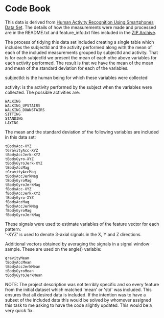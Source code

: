 # Code Book

This data is derived from [Human Activity Recognition Using Smartphones Data
Set](http://archive.ics.uci.edu/ml/datasets/Human+Activity+Recognition+Using+Smartphones).
The details of how the measurements were made and processed are in the
README.txt and feature_info.txt files included in the [ZIP
Archive](http://archive.ics.uci.edu/ml/machine-learning-databases/00240/UCI%20HAR%20Dataset.zip).


The process of tidying this data set included creating a single table which
includes the subjectId and the activity performed along with the mean of
each of the included measurements grouped by subjectId and activity. That is
for each subjectId we present the mean of each othe above variables for each
activity performed. The result is that we have the mean of the mean and mean
of the standard deviation for each of the variables.

subjectId: is the human being for which these variables were collected

activity: is the activity performed by the subject when the variables were
collected. The possible activities are:

    WALKING
    WALKING_UPSTAIRS
    WALKING_DOWNSTAIRS
    SITTING
    STANDING
    LAYING

The mean and the standard deviation of the following variables are included in
this data set:

    tBodyAcc-XYZ
    tGravityAcc-XYZ
    tBodyAccJerk-XYZ
    tBodyGyro-XYZ
    tBodyGyroJerk-XYZ
    tBodyAccMag
    tGravityAccMag
    tBodyAccJerkMag
    tBodyGyroMag
    tBodyGyroJerkMag
    fBodyAcc-XYZ
    fBodyAccJerk-XYZ
    fBodyGyro-XYZ
    fBodyAccMag
    fBodyAccJerkMag
    fBodyGyroMag
    fBodyGyroJerkMag

These signals were used to estimate variables of the feature vector for each pattern:  
'-XYZ' is used to denote 3-axial signals in the X, Y and Z directions.

Additional vectors obtained by averaging the signals in a signal window sample. These are used on the angle() variable:

    gravityMean
    tBodyAccMean
    tBodyAccJerkMean
    tBodyGyroMean
    tBodyGyroJerkMean

NOTE: The project description was not terribly specific and so every feature
from the initial dataset which matched 'mean' or 'std' was included. This
ensures that all desired data is included. If the intention was to have a
subset of the included data this would be solved by whomever assigned this
task to me asking to have the code slightly updated. This would be a very
quick fix.
